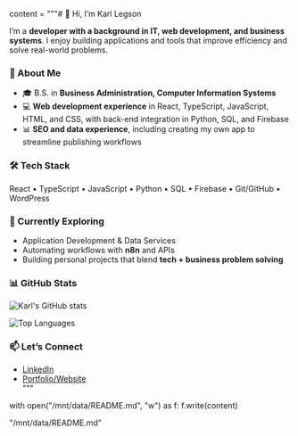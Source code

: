 content = """# 👋 Hi, I’m Karl Legson  

I’m a **developer with a background in IT, web development, and business systems**. I enjoy building applications and tools that improve efficiency and solve real-world problems.  

### 🚀 About Me  
- 🎓 B.S. in **Business Administration, Computer Information Systems**  
- 💻 **Web development experience** in React, TypeScript, JavaScript, HTML, and CSS, with back-end integration in Python, SQL, and Firebase  
- 📊 **SEO and data experience**, including creating my own app to streamline publishing workflows  

### 🛠️ Tech Stack  
React • TypeScript • JavaScript • Python • SQL • Firebase • Git/GitHub • WordPress  

### 🌱 Currently Exploring  
- Application Development & Data Services  
- Automating workflows with **n8n** and APIs  
- Building personal projects that blend **tech + business problem solving**  

### 📊 GitHub Stats  
![Karl's GitHub stats](https://github-readme-stats.vercel.app/api?username=karllegson&show_icons=true&theme=tokyonight)  

![Top Languages](https://github-readme-stats.vercel.app/api/top-langs/?username=karllegson&layout=compact&theme=tokyonight)  

### 📫 Let’s Connect  
- [LinkedIn](https://www.linkedin.com/in/karl-legson)  
- [Portfolio/Website](https://karllegson.com)  
"""

with open("/mnt/data/README.md", "w") as f:
    f.write(content)

"/mnt/data/README.md"
